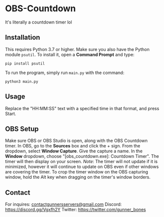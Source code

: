 # OBS-Countdown
It's literally a countdown timer lol

## Installation
This requires Python 3.7 or higher.
Make sure you also have the Python module `psutil`.
To install it, open a **Command Prompt** and type:
```
pip install psutil
```

To run the program, simply run `main.py` with the command:
```
python3 main.py
```

## Usage
Replace the "HH:MM:SS" text with a specified time in that format,
and press Start. 

## OBS Setup
Make sure OBS or OBS Studio is open, along with the OBS Countdown timer.
In OBS, go to the **Sources** box and click the + sign. From the
dropdown, select **Window Capture**. Give the capture a name.
In the **Window** dropdown, choose "\[obs_countdown.exe]: Countdown Timer".
The timer will then display on your screen.
*Note*: The timer will not update if it is minimized, however it will
continue to update on OBS even if other windows are covering the timer. 
To crop the timer window on the OBS capturing window, hold the Alt key
when dragging on the timer's window borders.

## Contact
For inquires:
contactgunnersservers@gmail.com
Discord: https://discord.gg/Vgxfh2Y
Twitter: https://twitter.com/gunner_bones
